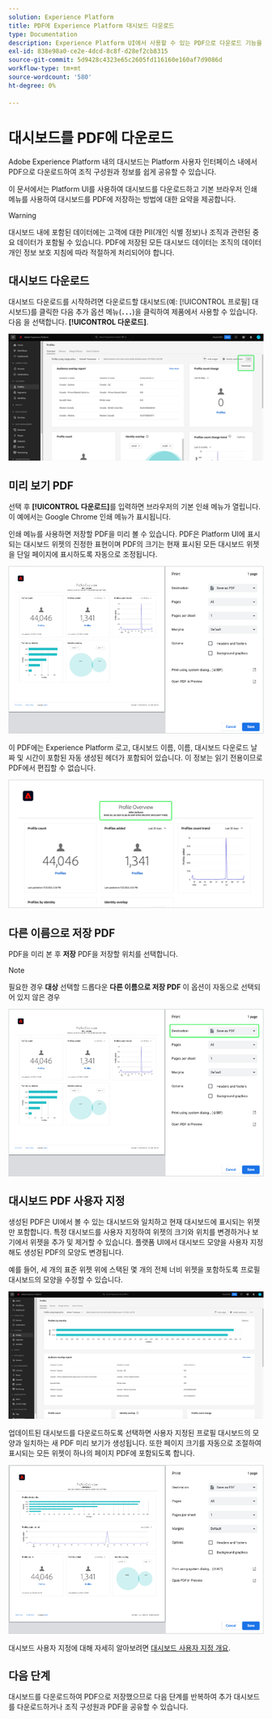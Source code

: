 ```yaml
---
solution: Experience Platform
title: PDF에 Experience Platform 대시보드 다운로드
type: Documentation
description: Experience Platform UI에서 사용할 수 있는 PDF으로 다운로드 기능을 사용하여 대시보드 시각화의 사본을 저장합니다.
exl-id: 838e98a0-ce2e-4dcd-8c8f-d28ef2cb8315
source-git-commit: 5d9428c4323e65c2605fd116160e160af7d9086d
workflow-type: tm+mt
source-wordcount: '580'
ht-degree: 0%

---
```


# 대시보드를 PDF에 다운로드

Adobe Experience Platform 내의 대시보드는 Platform 사용자 인터페이스 내에서 PDF으로 다운로드하여 조직 구성원과 정보를 쉽게 공유할 수 있습니다.

이 문서에서는 Platform UI를 사용하여 대시보드를 다운로드하고 기본 브라우저 인쇄 메뉴를 사용하여 대시보드를 PDF에 저장하는 방법에 대한 요약을 제공합니다.

>[!WARNING]
>
>대시보드 내에 포함된 데이터에는 고객에 대한 PII(개인 식별 정보)나 조직과 관련된 중요 데이터가 포함될 수 있습니다. PDF에 저장된 모든 대시보드 데이터는 조직의 데이터 개인 정보 보호 지침에 따라 적절하게 처리되어야 합니다.

## 대시보드 다운로드

대시보드 다운로드를 시작하려면 다운로드할 대시보드(예: [!UICONTROL 프로필] 대시보드)를 클릭한 다음 추가 옵션 메뉴(**`...`**)을 클릭하여 제품에서 사용할 수 있습니다. 다음 을 선택합니다. **[!UICONTROL 다운로드]**.

![생략 부호 및 다운로드 드롭다운이 강조 표시된 Experience Platform 프로필 대시보드 .](images/download/download-button.png)

## 미리 보기 PDF

선택 후 **[!UICONTROL 다운로드]**&#x200B;를 입력하면 브라우저의 기본 인쇄 메뉴가 열립니다. 이 예에서는 Google Chrome 인쇄 메뉴가 표시됩니다.

인쇄 메뉴를 사용하면 저장할 PDF을 미리 볼 수 있습니다. PDF은 Platform UI에 표시되는 대시보드 위젯의 진정한 표현이며 PDF의 크기는 현재 표시된 모든 대시보드 위젯을 단일 페이지에 표시하도록 자동으로 조정됩니다.

![[인쇄 옵션] 패널이 오른쪽에 있는 단일 페이지 형식으로 표시되는 [프로필] 개요](images/download/download-chrome-print.png)

이 PDF에는 Experience Platform 로고, 대시보드 이름, 이름, 대시보드 다운로드 날짜 및 시간이 포함된 자동 생성된 헤더가 포함되어 있습니다. 이 정보는 읽기 전용이므로 PDF에서 편집할 수 없습니다.

![자동으로 생성된 헤더가 강조 표시된 인쇄 미리 보기를 닫습니다.](images/download/download-pdf.png)

## 다른 이름으로 저장 PDF

PDF을 미리 본 후 **저장** PDF을 저장할 위치를 선택합니다.

>[!NOTE]
>
>필요한 경우 **대상** 선택할 드롭다운 **다른 이름으로 저장 PDF** 이 옵션이 자동으로 선택되어 있지 않은 경우

![대상 드롭다운 다른 이름으로 PDF 저장 인쇄 옵션이 강조 표시된 단일 페이지 형식에 표시되는 프로필 개요.](images/download/download-chrome-print-destination.png)

## 대시보드 PDF 사용자 지정

생성된 PDF은 UI에서 볼 수 있는 대시보드와 일치하고 현재 대시보드에 표시되는 위젯만 포함합니다. 특정 대시보드를 사용자 지정하여 위젯의 크기와 위치를 변경하거나 보기에서 위젯을 추가 및 제거할 수 있습니다. 플랫폼 UI에서 대시보드 모양을 사용자 지정해도 생성된 PDF의 모양도 변경됩니다.

예를 들어, 세 개의 표준 위젯 위에 스택된 몇 개의 전체 너비 위젯을 포함하도록 프로필 대시보드의 모양을 수정할 수 있습니다.

![긴 위젯을 보여주는 프로필 대시보드 가 표시됩니다.](images/download/download-modify.png)

업데이트된 대시보드를 다운로드하도록 선택하면 사용자 지정된 프로필 대시보드의 모양과 일치하는 새 PDF 미리 보기가 생성됩니다. 또한 페이지 크기를 자동으로 조절하여 표시되는 모든 위젯이 하나의 페이지 PDF에 포함되도록 합니다.

![[인쇄 옵션] 패널이 오른쪽에 있는 단일 페이지 형식으로 표시되는 [프로필] 개요](images/download/download-chrome-print-modified.png)

대시보드 사용자 지정에 대해 자세히 알아보려면 [대시보드 사용자 지정 개요](customize/overview.md).

## 다음 단계

대시보드를 다운로드하여 PDF으로 저장했으므로 다음 단계를 반복하여 추가 대시보드를 다운로드하거나 조직 구성원과 PDF을 공유할 수 있습니다.
